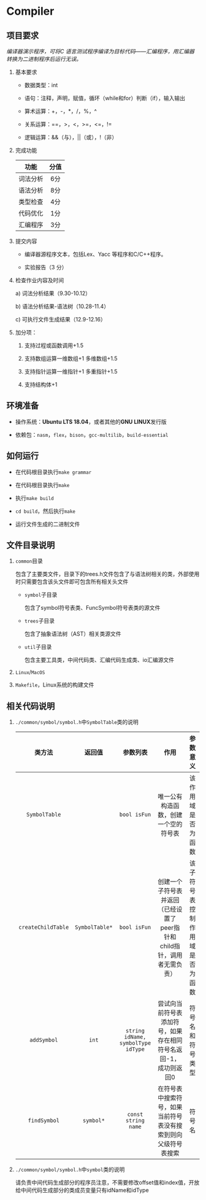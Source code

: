 # Compiler

## 项目要求

*编译器演示程序，可将C 语言测试程序编译为目标代码——汇编程序，用汇编器转换为二进制程序后运行无误。*

1. 基本要求

    * 数据类型：int

    * 语句：注释，声明，赋值，循环（while和for）判断（if），输入输出

    * 算术运算：+，-，*，/，%，^

    * 关系运算：==，>，<，>=，<=，!=

    * 逻辑运算：&&（与），||（或），!（非）

2. 完成功能

    |功能|分值|
    |:-:|:--:|
    |词法分析|6分|
    |语法分析|8分|
    |类型检查|4分|
    |代码优化|1分|
    |汇编程序|3分|

3. 提交内容

    * 编译器源程序文本，包括Lex、Yacc 等程序和C/C++程序。

    * 实验报告（3 分）

4. 检查作业内容及时间

    a) 词法分析结果（9.30-10.12）

    b) 语法分析结果-语法树（10.28-11.4）

    c) 可执行文件生成结果（12.9-12.16）

5. 加分项：

    1. 支持过程或函数调用+1.5

    2. 支持数组运算一维数组+1 多维数组+1.5

    3. 支持指针运算一维指针+1 多重指针+1.5

    4. 支持结构体+1

## 环境准备

* 操作系统：**Ubuntu LTS 18.04**，或者其他的**GNU LINUX**发行版

* 依赖包：`nasm`，`flex`，`bison`，`gcc-multilib`，`build-essential`

## 如何运行

* 在代码根目录执行`make grammar`

* 在代码根目录执行`make`

* 执行`make build`

* `cd build`，然后执行`make`

* 运行文件生成的二进制文件

## 文件目录说明

1. `common`目录

    包含了主要类文件，目录下的trees.h文件包含了与语法树相关的类，外部使用时只需要包含该头文件即可包含所有相关头文件

    * `symbol`子目录

        包含了symbol符号表类、FuncSymbol符号表类的源文件

    * `trees`子目录

        包含了抽象语法树（AST）相关类源文件
    
    * `util`子目录

        包含主要工具类，中间代码类、汇编代码生成类、io汇编源文件

2. `Linux`/`MacOS`


3. `Makefile`，Linux系统的构建文件

## 相关代码说明

1. `./common/symbol/symbol.h`中`SymbolTable`类的说明

    |类方法|返回值|参数列表|作用|参数意义|
    |:----:|:---:|:-----:|:--:|:-----:|
    |`SymbolTable`||`bool isFun`|唯一公有构造函数，创建一个空的符号表|该作用域是否为函数|
    |`createChildTable`|`SymbolTable*`|`bool isFun`|创建一个子符号表并返回（已经设置了peer指针和child指针，调用者无需负责）|该子符号表控制作用域是否为函数|
    |`addSymbol`|`int`|`string idName, symbolType idType`|尝试向当前符号表添加符号，如果存在相同符号名返回-1，成功则返回0|符号名和符号类型|
    |`findSymbol`|`symbol*`|`const string name`|在符号表中搜索符号，如果当前符号表没有搜索到则向父级符号表搜索|符号名|

2. `./common/symbol/symbol.h`中`symbol`类的说明

    请负责中间代码生成部分的程序员注意，不需要修改offset值和index值，开放给中间代码生成部分的类成员变量只有idName和idType
